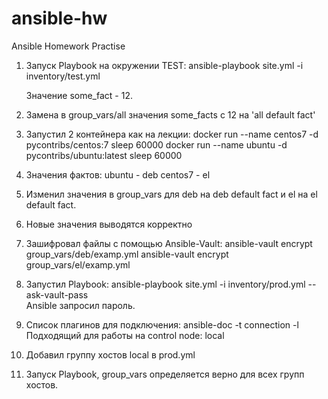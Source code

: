 # ansible-hw
Ansible Homework Practise

1. Запуск Playbook на окружении TEST:
	ansible-playbook site.yml -i inventory/test.yml

   Значение some_fact - 12.

2. Замена в group_vars/all значения some_facts с 12 на 'all default fact'

3. Запустил 2 контейнера как на лекции:
	docker run --name centos7 -d pycontribs/centos:7 sleep 60000
	docker run --name ubuntu -d pycontribs/ubuntu:latest sleep 60000

4. Значения фактов:
	ubuntu - deb
	centos7 - el

5. Изменил значения в group_vars для deb на deb default fact и el на el default fact.

6. Новые значения выводятся корректно

7. Зашифровал файлы с помощью Ansible-Vault:
	ansible-vault encrypt group_vars/deb/examp.yml
	ansible-vault encrypt group_vars/el/examp.yml

8. Запустил Playbook:
	ansible-playbook site.yml -i inventory/prod.yml --ask-vault-pass\
	Ansible запросил пароль.

9. Список плагинов для подключения:
	ansible-doc -t connection -l
   Подходящий для работы на control node:
	local

10. Добавил группу хостов local в prod.yml

11. Запуск Playbook, group_vars определяется верно для всех групп хостов.
